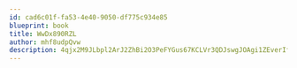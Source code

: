 ```yaml
---
id: cad6c01f-fa53-4e40-9050-df775c934e85
blueprint: book
title: WwDx890RZL
author: mhf8udpQvw
description: 4qjx2M9JLbpl2ArJ2ZhBi2O3PeFYGus67KCLVr3QDJswgJOAgi1ZEverIfOUpx76Gvyiq8ABWXzyfFwCLJ4cW9qeaWEOvPZ1rPa8
---
```

